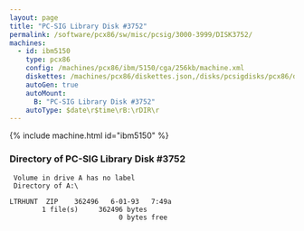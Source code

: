 ```yaml
---
layout: page
title: "PC-SIG Library Disk #3752"
permalink: /software/pcx86/sw/misc/pcsig/3000-3999/DISK3752/
machines:
  - id: ibm5150
    type: pcx86
    config: /machines/pcx86/ibm/5150/cga/256kb/machine.xml
    diskettes: /machines/pcx86/diskettes.json,/disks/pcsigdisks/pcx86/diskettes.json
    autoGen: true
    autoMount:
      B: "PC-SIG Library Disk #3752"
    autoType: $date\r$time\rB:\rDIR\r
---
```


{% include machine.html id="ibm5150" %}

### Directory of PC-SIG Library Disk #3752

     Volume in drive A has no label
     Directory of A:\

    LTRHUNT  ZIP    362496   6-01-93   7:49a
            1 file(s)     362496 bytes
                               0 bytes free
